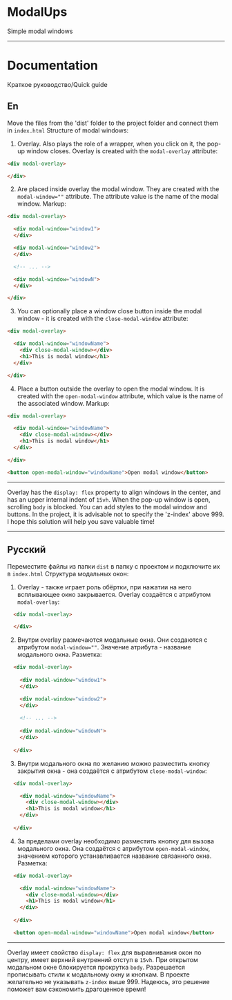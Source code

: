 # ModalUps
 Simple modal windows
 
____

# Documentation
 Краткое руководство/Quick guide
 
## En
Move the files from the 'dist' folder to the project folder and connect them in `index.html`
Structure of modal windows:
1. Overlay. Also plays the role of a wrapper, when you click on it, the pop-up window closes. Overlay is created with the `modal-overlay` attribute:
```html
<div modal-overlay>

</div>
```
2. Are placed inside overlay the modal window. They are created with the `modal-window=""` attribute. The attribute value is the name of the modal window. Markup:
```html
<div modal-overlay>

  <div modal-window="window1">
  </div>

  <div modal-window="window2">
  </div>

  <!-- ... -->

  <div modal-window="windowN">
  </div>

</div>
```
3. You can optionally place a window close button inside the modal window - it is created with the `close-modal-window` attribute:
```html
<div modal-overlay>

  <div modal-window="windowName">
    <div close-modal-window></div>
    <h1>This is modal window</h1>
  </div>

</div>
```
4. Place a button outside the overlay to open the modal window. It is created with the `open-modal-window` attribute, which value is the name of the associated window. Markup:
```html
<div modal-overlay>

  <div modal-window="windowName">
    <div close-modal-window></div>
    <h1>This is modal window</h1>
  </div>

</div>

<button open-modal-window="windowName">Open modal window</button>
```
____

Overlay has the `display: flex` property to align windows in the center, and has an upper internal indent of `15vh`.
When the pop-up window is open, scrolling `body` is blocked.
You can add styles to the modal window and buttons.
In the project, it is advisable not to specify the 'z-index' above 999.
I hope this solution will help you save valuable time!

____

## Русский

Переместите файлы из папки `dist` в папку с проектом и подключите их в `index.html`
Структура модальных окон:
1. Overlay - также играет роль обёртки, при нажатии на него всплывающее окно закрывается. Overlay создаётся с атрибутом `modal-overlay`: 
```html
  <div modal-overlay>

  </div>
```
2. Внутри overlay размечаются модальные окна. Они создаются с атрибутом `modal-window=""`. Значение атрибута - название модального окна. Разметка:
```html
  <div modal-overlay>
   
    <div modal-window="window1">
    </div>

    <div modal-window="window2">
    </div>
   
    <!-- ... -->
   
    <div modal-window="windowN">
    </div>
   
  </div>
```
3. Внутри модального окна по желанию можно разместить кнопку закрытия окна - она создаётся с атрибутом `close-modal-window`:
```html
  <div modal-overlay>

    <div modal-window="windowName">
      <div close-modal-window></div>
      <h1>This is modal window</h1>
    </div>
    
  </div>
```
4. За пределами overlay необходимо разместить кнопку для вызова модального окна. Она создаётся с атрибутом `open-modal-window`, значением которого устанавливается название связанного окна. Разметка:
```html
  <div modal-overlay>

    <div modal-window="windowName">
      <div close-modal-window></div>
      <h1>This is modal window</h1>
    </div>
    
  </div>

  <button open-modal-window="windowName">Open modal window</button>
```
____

Overlay имеет свойство `display: flex` для выравнивания окон по центру, имеет верхний внутренний отступ в `15vh`.
При открытом модальном окне блокируется прокрутка `body`.
Разрешается прописывать стили к модальному окну и кнопкам.
В проекте желательно не указывать `z-index` выше 999.
Надеюсь, это решение поможет вам сэкономить драгоценное время!
